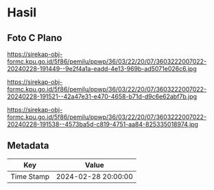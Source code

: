 # Hasil

## Foto C Plano

https://sirekap-obj-formc.kpu.go.id/5f86/pemilu/ppwp/36/03/22/20/07/3603222007022-20240228-191449--9e2f4a1a-eadd-4e13-969b-ad5071e026c6.jpg

https://sirekap-obj-formc.kpu.go.id/5f86/pemilu/ppwp/36/03/22/20/07/3603222007022-20240228-191521--42a47e31-e470-4658-b71d-d9c6e62abf7b.jpg

https://sirekap-obj-formc.kpu.go.id/5f86/pemilu/ppwp/36/03/22/20/07/3603222007022-20240228-191538--4573ba5d-c819-4751-aa84-825335018974.jpg


## Metadata

| Key        | Value               |
| ---------- | ------------------- |
| Time Stamp | 2024-02-28 20:00:00 |



